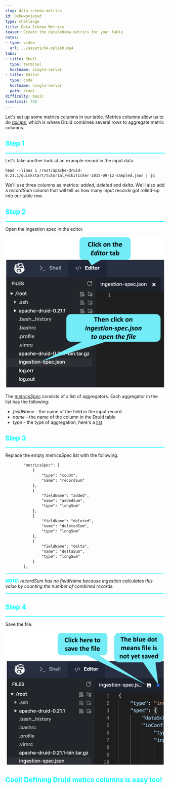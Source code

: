 ```yaml
---
slug: data-schema-metrics
id: 0xkwxpvjxpud
type: challenge
title: Data Schema Metrics
teaser: Create the dataSchema metrics for your table
notes:
- type: video
  url: ../assets/04-splash.mp4
tabs:
- title: Shell
  type: terminal
  hostname: single-server
- title: Editor
  type: code
  hostname: single-server
  path: /root
difficulty: basic
timelimit: 750
---
```


Let's set up some metrics columns in our table.
Metrics columns allow us to do [_rollups_](https://druid.apache.org/docs/latest/tutorials/tutorial-rollup.html), which is where Druid combines several rows to aggregate metric columns.

<h2 style="color:cyan">Step 1</h2><hr style="color:cyan;background-color:cyan;height:2px">

Let's take another look at an example record in the input data.

```
head --lines 1 /root/apache-druid-0.21.1/quickstart/tutorial/wikiticker-2015-09-12-sampled.json | jq
```

We'll use three columns as metrics: _added_, _deleted_ and _delta_.
We'll also add a _recordSum_ column that will tell us how many input records got rolled-up into our table row.

<h2 style="color:cyan">Step 2</h2><hr style="color:cyan;background-color:cyan;height:2px">

Open the ingestion spec in the editor.

<a href="#img-2">
  <img alt="Open the editor" src="../assets/OpenSpec.png" />
</a>

<a href="#" class="lightbox" id="img-2">
  <img alt="Open the editor" src="../assets/OpenSpec.png" />
</a>

The [_metricsSpec_](https://druid.apache.org/docs/latest/ingestion/index.html#metricsspec) consists of a list of aggregators.
Each aggregator in the list has the following:
- _fieldName_ - the name of the field in the input record
- _name_ - the name of the column in the Druid table
- _type_ - the type of aggregation, here's a [list](https://druid.apache.org/docs/latest/querying/aggregations.html)

<h2 style="color:cyan">Step 3</h2><hr style="color:cyan;background-color:cyan;height:2px">

Replace the empty _metricsSpec_ list with the following.

```
        "metricsSpec": [
            {
                "type": "count",
                "name": "recordSum"
            },
            {
                "fieldName": "added",
                "name": "addedSum",
                "type": "longSum"
            },
            {
                "fieldName": "deleted",
                "name": "deletedSum",
                "type": "longSum"
            },
            {
                "fieldName": "delta",
                "name": "deltaSum",
                "type": "longSum"
            }
        ],
```

<hr style="background-color:cyan">
<p><span style="color:cyan"><strong><em>NOTE:</em></strong></span> <i>recordSum has no fieldName because ingestion calculates this value by counting the number of combined records.</i></p>
<hr style="background-color:cyan">

<h2 style="color:cyan">Step 4</h2><hr style="color:cyan;background-color:cyan;height:2px">

Save the file.

<a href="#img-4">
  <img alt="Save the file" src="../assets/SaveFile.png" />
</a>

<a href="#" class="lightbox" id="img-4">
  <img alt="Save the file" src="../assets/SaveFile.png" />
</a>

<h2 style="color:cyan">Cool! Defining Druid metics columns is easy too!</h2>

<style type="text/css" rel="stylesheet">
.lightbox { display: none; position: fixed; justify-content: center; align-items: center; z-index: 999; top: 0; left: 0; right: 0; bottom: 0; padding: 1rem; background: rgba(0, 0, 0, 0.8); }
.lightbox:target { display: flex; }
.lightbox img { max-height: 100% }
.thumbnail:hover {
    position:fixed;
    top:-25px;
    left:-35px;
    width:500px;
    height:auto;
    display:block;
    z-index:999;
}
</style>
